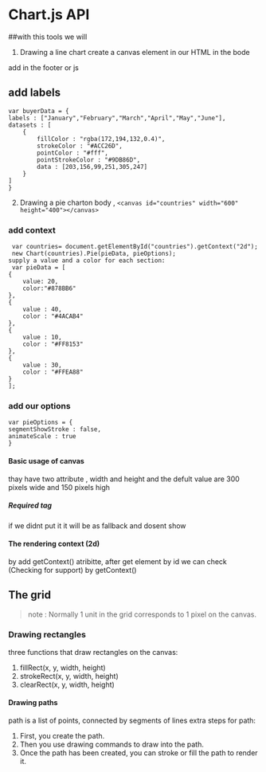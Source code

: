 # Chart.js API
##with this tools we will 
1.  Drawing a line chart
create a canvas element in our HTML in the bode 
    <canvas id="buyers" width="600" height="400"></canvas>
 
add in the footer or js 
    <script>
    var buyers = document.getElementById('buyers').getContext('2d');
    new Chart(buyers).Line(buyerData);
    </script>

## add labels  
    var buyerData = {
	labels : ["January","February","March","April","May","June"],
	datasets : [
		{
			fillColor : "rgba(172,194,132,0.4)",
			strokeColor : "#ACC26D",
			pointColor : "#fff",
			pointStrokeColor : "#9DB86D",
			data : [203,156,99,251,305,247]
		}
	]
    } 
 2. Drawing a pie charton body , 
```` <canvas id="countries" width="600" height="400"></canvas> ```` 
### add context 
     var countries= document.getElementById("countries").getContext("2d");
     new Chart(countries).Pie(pieData, pieOptions);
    supply a value and a color for each section: 
     var pieData = [
	{
		value: 20,
		color:"#878BB6"
	},
	{
		value : 40,
		color : "#4ACAB4"
	},
	{
		value : 10,
		color : "#FF8153"
	},
	{
		value : 30,
		color : "#FFEA88"
	}
    ];
 
### add our options 
    var pieOptions = {
	segmentShowStroke : false,
	animateScale : true
    } 


#### Basic usage of canvas

thay have two attribute , width and height 
and the defult value are 300 pixels wide and 150 pixels high

##### Required </canvas> tag
if we didnt put it it will be as fallback and dosent show 

####  The rendering context (2d)
by add getContext() atribitte, after get element by id 
we can check (Checking for support) by getContext()


## The grid
>note :  Normally 1 unit in the grid corresponds to 1 pixel on the canvas.

### Drawing rectangles
three functions that draw rectangles on the canvas:
1. fillRect(x, y, width, height)
2. strokeRect(x, y, width, height)
3. clearRect(x, y, width, height)

#### Drawing paths
path is a list of points, connected by segments of lines extra steps for path: 
1. First, you create the path.
2. Then you use drawing commands to draw into the path.
3. Once the path has been created, you can stroke or fill the path to render it.
